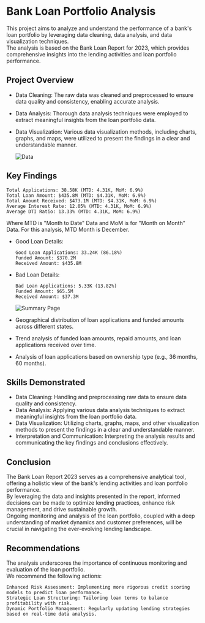 # Bank Loan Portfolio Analysis
This project aims to analyze and understand the performance of a bank's loan portfolio by leveraging data cleaning, data analysis, and data visualization techniques. <br>
The analysis is based on the Bank Loan Report for 2023, which provides comprehensive insights into the lending activities and loan portfolio performance.

## Project Overview

- Data Cleaning: The raw data was cleaned and preprocessed to ensure data quality and consistency, enabling accurate analysis.
- Data Analysis: Thorough data analysis techniques were employed to extract meaningful insights from the loan portfolio data.
- Data Visualization: Various data visualization methods, including charts, graphs, and maps,
  were utilized to present the findings in a clear and understandable manner.

  ![Data](https://github.com/din3shn/DA_Portfolio_Proj/assets/160537914/c5895fd3-edaf-421f-b17d-cb698330cb9d)

## Key Findings

    Total Applications: 38.58K (MTD: 4.31K, MoM: 6.9%)
    Total Loan Amount: $435.8M (MTD: $4.31K, MoM: 6.9%)
    Total Amount Received: $473.1M (MTD: $4.31K, MoM: 6.9%)
    Average Interest Rate: 12.05% (MTD: 4.31K, MoM: 6.9%)
    Average DTI Ratio: 13.33% (MTD: 4.31K, MoM: 6.9%)
Where MTD is "Month to Date" Data and MoM is for "Month on Month" Data. For this analysis, MTD Month is December.
<br>
- Good Loan Details:
    
      Good Loan Applications: 33.24K (86.18%)
      Funded Amount: $370.2M
      Received Amount: $435.8M


- Bad Loan Details:

      Bad Loan Applications: 5.33K (13.82%)
      Funded Amount: $65.5M
      Received Amount: $37.3M

  ![Summary Page](https://github.com/din3shn/DA_Portfolio_Proj/assets/160537914/8d63653a-a77d-4913-8965-81f56f097bdb)



- Geographical distribution of loan applications and funded amounts across different states.
- Trend analysis of funded loan amounts, repaid amounts, and loan applications received over time.
- Analysis of loan applications based on ownership type (e.g., 36 months, 60 months).

## Skills Demonstrated

- Data Cleaning: Handling and preprocessing raw data to ensure data quality and consistency.
- Data Analysis: Applying various data analysis techniques to extract meaningful insights from the loan portfolio data.
- Data Visualization: Utilizing charts, graphs, maps, and other visualization methods to present the findings in a clear and understandable manner.
- Interpretation and Communication: Interpreting the analysis results and communicating the key findings and conclusions effectively.

## Conclusion

The Bank Loan Report 2023 serves as a comprehensive analytical tool, offering a holistic view of the bank's lending activities and loan portfolio performance. 
<br> By leveraging the data and insights presented in the report, informed decisions can be made to optimize lending practices, 
enhance risk management, and drive sustainable growth. 
<br>Ongoing monitoring and analysis of the loan portfolio, coupled with a deep understanding of market dynamics and customer preferences, 
will be crucial in navigating the ever-evolving lending landscape.

## Recommendations
The analysis underscores the importance of continuous monitoring and evaluation of the loan portfolio. <br>
We recommend the following actions:

    Enhanced Risk Assessment: Implementing more rigorous credit scoring models to predict loan performance.
    Strategic Loan Structuring: Tailoring loan terms to balance profitability with risk.
    Dynamic Portfolio Management: Regularly updating lending strategies based on real-time data analysis.
